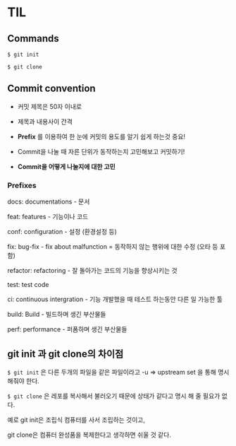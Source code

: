# TIL

## Commands

`$ git init`

`$ git clone`

## Commit convention

- 커밋 제목은 50자 이내로

- 제목과 내용사이 간격

- **Prefix** 를 이용하여 한 눈에 커밋의 용도를 알기 쉽게 하는것 중요!

- Commit을 나눌 때 자른 단위가 동작하는지 고민해보고 커밋하기!

- **Commit을 어떻게 나눌지에 대한 고민**

### Prefixes

docs: documentations - 문서

feat: features - 기능이나 코드

conf: configuration - 설정 (환경설정 등)

fix: bug-fix - fix about malfunction = 동작하지 않는 행위에 대한 수정 (오타 등 포함)

refactor: refactoring - 잘 돌아가는 코드의 기능을 향상시키는 것

test: test code

ci: continuous intergration - 기능 개발했을 때 테스트 하는동안 다른 일 가능한 툴

build: Build - 빌드하며 생긴 부산물들

perf: performance - 퍼폼하며 생긴 부산물들


## git init 과 git clone의 차이점

`$ git init` 은 다른 두개의 파일을 같은 파일이라고 -u => upstream set 을 통해 명시해줘야 한다.

`$ git clone` 은 레포를 복사해서 불러오기 때문에 상태가 같다고 명시 해 줄 필요가 없다.

예로 git init은 조립식 컴퓨터를 사서 조립하는 것이고, 

git clone은 컴퓨터 완성품을 복제한다고 생각하면 쉬울 것 같다.
